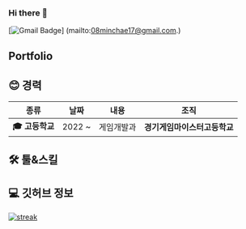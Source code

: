<!--
**minchae123/minchae123** is a ✨ _special_ ✨ repository because its `README.md` (this file) appears on your GitHub profile.

Here are some ideas to get you started:

- 🔭 I’m currently working on ...
- 🌱 I’m currently learning ...
- 👯 I’m looking to collaborate on ...
- 🤔 I’m looking for help with ...
- 💬 Ask me about ...
- 📫 How to reach me: ...
- 😄 Pronouns: ...
- ⚡ Fun fact: ...
-->
### Hi there 👋
[![Gmail Badge](https://img.shields.io/badge/-Gmail-d14836?style=flat-square&logo=Gmail&logoColor=white&link=mailto:myidmm64@gmail.com)]
(mailto:08minchae17@gmail.com.)

## Portfolio

<h2 align="left">😊 경력</h2>

| **종류** | **날짜** | **내용** | **조직** |
|:--------:|:--------:|:--------:|:--------:|
| **:mortar_board: 고등학교** | 2022 ~ | 게임개발과 | **경기게임마이스터고등학교** |

<h2 align="left">🛠️ 툴&스킬</h2>

<h2 align="left">💻 깃허브 정보</h2>

[![streak](https://github-readme-streak-stats.herokuapp.com/?user=myidmm64&theme=calm)](https://github.com/minchae123)

<!--
**minchae123/minchae123** is a ✨ _special_ ✨ repository because its `README.md` (this file) appears on your GitHub profile.
-->
